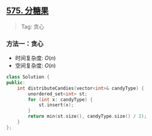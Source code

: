 ## [575. 分糖果](https://leetcode.cn/problems/distribute-candies/description/)

> Tag: 贪心

### 方法一：贪心
* 时间复杂度: ${O(n)}$
* 空间复杂度: ${O(n)}$
```cpp
class Solution {
public:
    int distributeCandies(vector<int>& candyType) {
        unordered_set<int> st;
        for (int x: candyType) {
            st.insert(x);
        }
        return min(st.size(), candyType.size() / 2);
    }
};
```